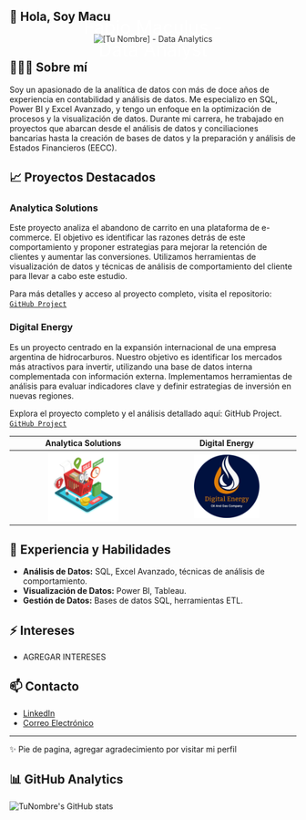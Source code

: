## 👋 Hola, Soy Macu


<!-- Banner -->
<div align="center" style="position: relative;">
  <a href="https://www.linkedin.com/in/fabio-maculus-data-analyst/" style="text-decoration: none;">
    <img src="https://www.gmmspl.com/wp-content/uploads/2021/10/data-analytics.png" alt="[Tu Nombre] - Data Analytics" width="800" height="200" style="opacity: 0.9;">
    <div style="position: absolute; top: 50%; left: 50%; transform: translate(-50%, -50%); color: white; font-size: 32px;">
      Fabio Maculus - Data Analyst
    </div>
  </a>
</div>



<!-- Introducción -->
## 🙋🏻‍♂️ Sobre mí

Soy un apasionado de la analítica de datos con más de doce años de experiencia en contabilidad y análisis de datos. Me especializo en SQL, Power BI y Excel Avanzado, y tengo un enfoque en la optimización de procesos y la visualización de datos. Durante mi carrera, he trabajado en proyectos que abarcan desde el análisis de datos y conciliaciones bancarias hasta la creación de bases de datos y la preparación y análisis de Estados Financieros (EECC).

<!-- Proyectos Destacados -->
## 📈 Proyectos Destacados

### Analytica Solutions
Este proyecto analiza el abandono de carrito en una plataforma de e-commerce. El objetivo es identificar las razones detrás de este comportamiento y proponer estrategias para mejorar la retención de clientes y aumentar las conversiones. Utilizamos herramientas de visualización de datos y técnicas de análisis de comportamiento del cliente para llevar a cabo este estudio.

Para más detalles y acceso al proyecto completo, visita el repositorio: [`GitHub Project`](https://github.com/No-Country-simulation/c19-111-m-data-bi)

### Digital Energy
Es un proyecto centrado en la expansión internacional de una empresa argentina de hidrocarburos. Nuestro objetivo es identificar los mercados más atractivos para invertir, utilizando una base de datos interna complementada con información externa. Implementamos herramientas de análisis para evaluar indicadores clave y definir estrategias de inversión en nuevas regiones.

Explora el proyecto completo y el análisis detallado aquí: GitHub Project. [`GitHub Project`](https://github.com/Macu-Data/Digital-Energy)


|                               Analytica Solutions                              |                               Digital Energy                                   |
|:------------------------------------------------------------------------------:|:------------------------------------------------------------------------------:|
| <a href="https://github.com/No-Country-simulation/c19-111-m-data-bi/"><img src="https://github.com/No-Country-simulation/c19-111-m-data-bi/blob/main/img/carro-compra-sobre-pantalla-tablet.png" style="height: 50%; width:50%;"/></a>  |  <a href="https://github.com/Macu-Data/Digital-Energy/"> <img src="https://github.com/Macu-Data/Digital-Energy/blob/main/Imagen/LOGO.png" style="height: 50%; width:50%;"/></a>  |



<!-- Experiencia y Habilidades -->
## 💼 Experiencia y Habilidades

- **Análisis de Datos:** SQL, Excel Avanzado, técnicas de análisis de comportamiento.
- **Visualización de Datos:** Power BI, Tableau.
- **Gestión de Datos:** Bases de datos SQL, herramientas ETL.

<!-- intereses -->
## ⚡ Intereses

- AGREGAR INTERESES

<!-- Contacto -->
## 📫 Contacto

- [LinkedIn](https://www.linkedin.com/in/fabio-maculus-data-analyst/)  
- [Correo Electrónico](maculus32@gmail.com)  


<!-- Footer o Información Adicional -->
---

✨ Pie de pagina, agregar agradecimiento por visitar mi perfil

## 📊 GitHub Analytics

![TuNombre's GitHub stats](https://github-readme-stats.vercel.app/api?username=Macu-Data&show_icons=true&theme=radical)
